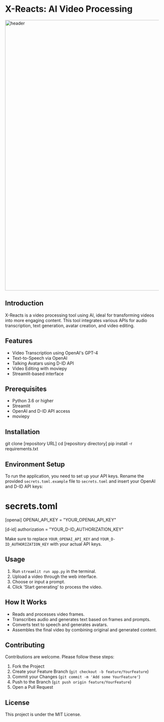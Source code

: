 # X-Reacts: AI Video Processing
<img width="883" alt="header" src="https://github.com/Dombom123/x-reacts/assets/99609753/462c8840-f401-4744-b301-36cac88c61e2">

## Introduction
X-Reacts is a video processing tool using AI, ideal for transforming videos into more engaging content. This tool integrates various APIs for audio transcription, text generation, avatar creation, and video editing.

## Features
- Video Transcription using OpenAI's GPT-4
- Text-to-Speech via OpenAI
- Talking Avatars using D-ID API
- Video Editing with moviepy
- Streamlit-based interface

## Prerequisites
- Python 3.6 or higher
- Streamlit
- OpenAI and D-ID API access
- moviepy

## Installation
git clone [repository URL]
cd [repository directory]
pip install -r requirements.txt

## Environment Setup
To run the application, you need to set up your API keys. Rename the provided `secrets.toml.example` file to `secrets.toml` and insert your OpenAI and D-ID API keys:

# secrets.toml

[openai]
OPENAI_API_KEY = "YOUR_OPENAI_API_KEY"

[d-id]
authorization = "YOUR_D-ID_AUTHORIZATION_KEY"

Make sure to replace `YOUR_OPENAI_API_KEY` and `YOUR_D-ID_AUTHORIZATION_KEY` with your actual API keys.

## Usage
1. Run `streamlit run app.py` in the terminal.
2. Upload a video through the web interface.
3. Choose or input a prompt.
4. Click 'Start generating' to process the video.

## How It Works
- Reads and processes video frames.
- Transcribes audio and generates text based on frames and prompts.
- Converts text to speech and generates avatars.
- Assembles the final video by combining original and generated content.

## Contributing
Contributions are welcome. Please follow these steps:

1. Fork the Project
2. Create your Feature Branch (`git checkout -b feature/YourFeature`)
3. Commit your Changes (`git commit -m 'Add some YourFeature'`)
4. Push to the Branch (`git push origin feature/YourFeature`)
5. Open a Pull Request

## License
This project is under the MIT License.

